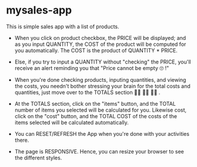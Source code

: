 # mysales-app
This is simple sales app with a list of products.

* When you click on product checkbox, the PRICE will be displayed; and as you input QUANTITY, the COST of the product will be computed for you automatically. The COST is the product of QUANTITY * PRICE.

* Else, if you try to input a QUANTITY without "checking" the PRICE, you'll receive an alert reminding you that "Price cannot be empty 🙄 !"

* When you're done checking products, inputing quantities, and viewing the costs, you needn't bother stressing your brain for the total costs and quantities, just move over to the TOTALS section 🏃‍♂️ 🏃‍♂️ 🏃‍♂️ .

* At the TOTALS section, click on the "items" button, and the TOTAL number of items you selected will be calculated for you. Likewise cost, click on the "cost" button, and the TOTAL COST of the costs of the items selected will be calculated automatically.

* You can RESET/REFRESH the App when you're done with your activities there.

* The page is RESPONSIVE. Hence, you can resize your browser to see the different styles.
